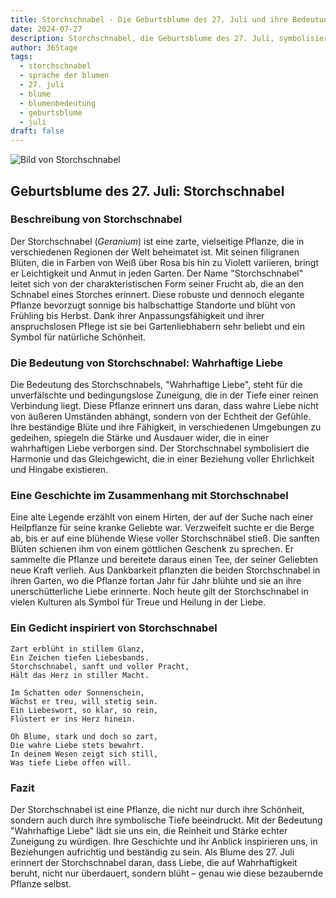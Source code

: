 ```yaml
---
title: Storchschnabel - Die Geburtsblume des 27. Juli und ihre Bedeutung
date: 2024-07-27
description: Storchschnabel, die Geburtsblume des 27. Juli, symbolisiert Wahrhaftige Liebe. Erfahre mehr über ihre Geschichte, Bedeutung und Symbolik in der Sprache der Blumen.
author: 365tage
tags:
  - storchschnabel
  - sprache der blumen
  - 27. juli
  - blume
  - blumenbedeutung
  - geburtsblume
  - juli
draft: false
---
```


![Bild von Storchschnabel](https://cdn.pixabay.com/photo/2022/06/25/15/54/cranesbill-7283721_640.jpg#center)


## Geburtsblume des 27. Juli: Storchschnabel

### Beschreibung von Storchschnabel

Der Storchschnabel (_Geranium_) ist eine zarte, vielseitige Pflanze, die in verschiedenen Regionen der Welt beheimatet ist. Mit seinen filigranen Blüten, die in Farben von Weiß über Rosa bis hin zu Violett variieren, bringt er Leichtigkeit und Anmut in jeden Garten. Der Name "Storchschnabel" leitet sich von der charakteristischen Form seiner Frucht ab, die an den Schnabel eines Storches erinnert. Diese robuste und dennoch elegante Pflanze bevorzugt sonnige bis halbschattige Standorte und blüht von Frühling bis Herbst. Dank ihrer Anpassungsfähigkeit und ihrer anspruchslosen Pflege ist sie bei Gartenliebhabern sehr beliebt und ein Symbol für natürliche Schönheit.

### Die Bedeutung von Storchschnabel: Wahrhaftige Liebe

Die Bedeutung des Storchschnabels, "Wahrhaftige Liebe", steht für die unverfälschte und bedingungslose Zuneigung, die in der Tiefe einer reinen Verbindung liegt. Diese Pflanze erinnert uns daran, dass wahre Liebe nicht von äußeren Umständen abhängt, sondern von der Echtheit der Gefühle. Ihre beständige Blüte und ihre Fähigkeit, in verschiedenen Umgebungen zu gedeihen, spiegeln die Stärke und Ausdauer wider, die in einer wahrhaftigen Liebe verborgen sind. Der Storchschnabel symbolisiert die Harmonie und das Gleichgewicht, die in einer Beziehung voller Ehrlichkeit und Hingabe existieren.

### Eine Geschichte im Zusammenhang mit Storchschnabel

Eine alte Legende erzählt von einem Hirten, der auf der Suche nach einer Heilpflanze für seine kranke Geliebte war. Verzweifelt suchte er die Berge ab, bis er auf eine blühende Wiese voller Storchschnäbel stieß. Die sanften Blüten schienen ihm von einem göttlichen Geschenk zu sprechen. Er sammelte die Pflanze und bereitete daraus einen Tee, der seiner Geliebten neue Kraft verlieh. Aus Dankbarkeit pflanzten die beiden Storchschnabel in ihren Garten, wo die Pflanze fortan Jahr für Jahr blühte und sie an ihre unerschütterliche Liebe erinnerte. Noch heute gilt der Storchschnabel in vielen Kulturen als Symbol für Treue und Heilung in der Liebe.

### Ein Gedicht inspiriert von Storchschnabel

```
Zart erblüht in stillem Glanz,  
Ein Zeichen tiefen Liebesbands.  
Storchschnabel, sanft und voller Pracht,  
Hält das Herz in stiller Macht.  

Im Schatten oder Sonnenschein,  
Wächst er treu, will stetig sein.  
Ein Liebeswort, so klar, so rein,  
Flüstert er ins Herz hinein.  

Oh Blume, stark und doch so zart,  
Die wahre Liebe stets bewahrt.  
In deinem Wesen zeigt sich still,  
Was tiefe Liebe offen will.  
```

### Fazit

Der Storchschnabel ist eine Pflanze, die nicht nur durch ihre Schönheit, sondern auch durch ihre symbolische Tiefe beeindruckt. Mit der Bedeutung "Wahrhaftige Liebe" lädt sie uns ein, die Reinheit und Stärke echter Zuneigung zu würdigen. Ihre Geschichte und ihr Anblick inspirieren uns, in Beziehungen aufrichtig und beständig zu sein. Als Blume des 27. Juli erinnert der Storchschnabel daran, dass Liebe, die auf Wahrhaftigkeit beruht, nicht nur überdauert, sondern blüht – genau wie diese bezaubernde Pflanze selbst.